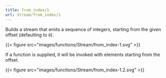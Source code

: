 ```yaml
---
title: from_index/1
url: Stream/from_index/1
---
```


Builds a stream that emits a sequence of integers, starting from the given offset (defaulting to `0`).

{{< figure src="images/functions/Stream/from_index-1.svg" >}}

If a function is supplied, it will be invoked with elements starting from the offset.

{{< figure src="images/functions/Stream/from_index-1.2.svg" >}}

